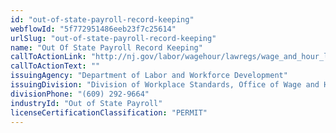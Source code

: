 ```yaml
---
id: "out-of-state-payroll-record-keeping"
webflowId: "5f772951486eeb23f7c25614"
urlSlug: "out-of-state-payroll-record-keeping"
name: "Out Of State Payroll Record Keeping"
callToActionLink: "http://nj.gov/labor/wagehour/lawregs/wage_and_hour_laws.html"
callToActionText: ""
issuingAgency: "Department of Labor and Workforce Development"
issuingDivision: "Division of Workplace Standards, Office of Wage and Hour Compliance"
divisionPhone: "(609) 292-9664"
industryId: "Out of State Payroll"
licenseCertificationClassification: "PERMIT"
---
```


